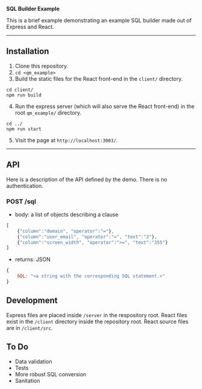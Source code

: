 **SQL Builder Example**

This is a brief example demonstrating an example SQL builder made out of Express and React.

---

## Installation

1. Clone this repository.
2. ```cd <qm_example>```
3. Build the static files for the React front-end in the `client/` directory.
```
cd client/
npm run build
``` 
4. Run the express server (which will also serve the React front-end) in the root `qm_example/` directory.
```
cd ../
npm run start
```
5. Visit the page at `http://localhost:3003/`.

---

## API

Here is a description of the API defined by the demo. There is no authentication.

### POST /sql

* body: a list of objects describing a clause
```javascript
[
    {"column":"domain", "operator":"="},
    {"column":"user_email", "operator":"=", "text":"2"},
    {"column":"screen_width", "operator":">=", "text":"355"}
]
```
* returns: JSON
```javascript
{
    SQL: "<a string with the corresponding SQL statement.>"
}
```

## Development

Express files are placed inside `/server` in the respository root. React files exist in the `/client` directory inside the repository root. React source files are in `/client/src`.

## To Do

* Data validation
* Tests
* More robust SQL conversion
* Sanitation